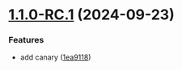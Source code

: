 # [1.1.0-RC.1](https://github.com/gitaumoses4/release-testing/compare/v1.0.0...v1.1.0-RC.1) (2024-09-23)


### Features

* add canary ([1ea9118](https://github.com/gitaumoses4/release-testing/commit/1ea91187294bde925c474a4db813a64ee611fe59))
